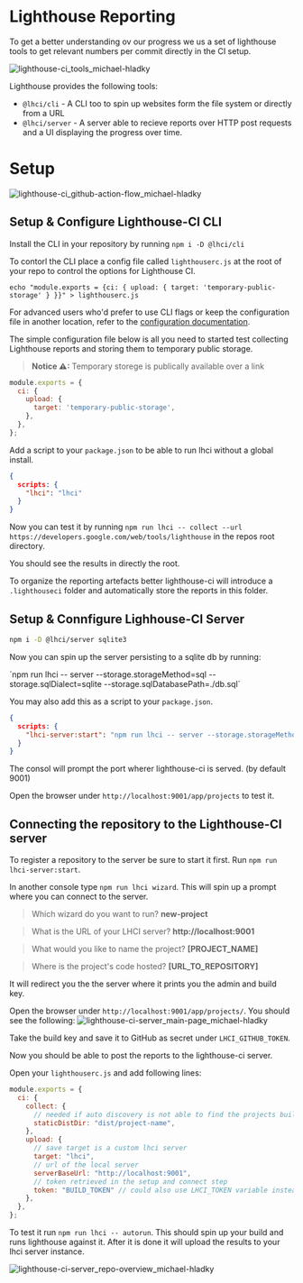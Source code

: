 # Lighthouse Reporting

To get a better understanding ov our progress we us a set of lighthouse tools to get relevant numbers per commit directly in the CI setup.

![lighthouse-ci_tools_michael-hladky](https://user-images.githubusercontent.com/10064416/124685698-10209000-ded2-11eb-81e6-e0cb2416a16d.png)

Lighthouse provides the following tools:

- `@lhci/cli` - A CLI too to spin up websites form the file system or directly from a URL
- `@lhci/server` - A server able to recieve reports over HTTP post requests and a UI displaying the progress over time.


# Setup

![lighthouse-ci_github-action-flow_michael-hladky](https://user-images.githubusercontent.com/10064416/124683232-dbf6a080-decc-11eb-81b5-ebcc6bc547bf.png)

## Setup & Configure Lighthouse-CI CLI

Install the CLI in your repository by running `npm i -D @lhci/cli`

To contorl the CLI place a config file called `lighthouserc.js` at the root of your repo to control the options for Lighthouse CI. 

`echo "module.exports = {ci: { upload: { target: 'temporary-public-storage' } }}" > lighthouserc.js`

For advanced users who'd prefer to use CLI flags or keep the configuration file in another location, refer to the [configuration documentation](https://github.com/GoogleChrome/lighthouse-ci/blob/main/docs/getting-started.md).

The simple configuration file below is all you need to started test collecting Lighthouse reports and storing them to temporary public storage.

> **Notice ⚠:**
> Temporary storege is publically available over a link

```javascript
module.exports = {
  ci: {
    upload: {
      target: 'temporary-public-storage',
    },
  },
};
```

Add a script to your `package.json` to be able to run lhci without a global install.

```json
{
  scripts: {
    "lhci": "lhci"
  }
}
```

Now you can test it by running `npm run lhci -- collect --url https://developers.google.com/web/tools/lighthouse` in the repos root directory.

You should see the results in directly the root.

To organize the reporting artefacts better lighthouse-ci will introduce a `.lighthouseci` folder and automatically store the reports in this folder.

## Setup & Connfigure Lighhouse-CI Server

```bash
npm i -D @lhci/server sqlite3
```

Now you can spin up the server persisting to a sqlite db by running:

´npm run lhci -- server --storage.storageMethod=sql --storage.sqlDialect=sqlite --storage.sqlDatabasePath=./db.sql´ 

You may also add this as a script to your `package.json`.

```json
{
  scripts: {
    "lhci-server:start": "npm run lhci -- server --storage.storageMethod=sql --storage.sqlDialect=sqlite --storage.sqlDatabasePath=./db.sql"
  }
}
```

The consol will prompt the port wherer lighthouse-ci is served. (by default 9001)

Open the browser under `http://localhost:9001/app/projects` to test it.

## Connecting the repository to the Lighthouse-CI server

To register a repository to the server be sure to start it first.
Run `npm run lhci-server:start`.

In another console type `npm run lhci wizard`. This will spin up a prompt where you can connect to the server.

> Which wizard do you want to run? **new-project**

> What is the URL of your LHCI server? **http://localhost:9001**

> What would you like to name the project? **[PROJECT_NAME]**

> Where is the project's code hosted? **[URL_TO_REPOSITORY]**

It will redirect you the the server where it prints you the admin and build key.

Open the browser under `http://localhost:9001/app/projects/`. 
You should see the following:
![lighthouse-ci-server_main-page_michael-hladky](https://user-images.githubusercontent.com/10064416/124686557-a6a18100-ded3-11eb-869a-ac73d05d9a81.png)



Take the build key and save it to GitHub as secret under `LHCI_GITHUB_TOKEN`.

Now you should be able to post the reports to the lighthouse-ci server.

Open your `lighthouserc.js` and add following lines:

```javascript
module.exports = {
  ci: {
    collect: {
      // needed if auto discovery is not able to find the projects build artefacts automatically
      staticDistDir: "dist/project-name",
    },
    upload: {
      // save target is a custom lhci server
      target: "lhci",
      // url of the local server
      serverBaseUrl: "http://localhost:9001",
      // token retrieved in the setup and connect step
      token: "BUILD_TOKEN" // could also use LHCI_TOKEN variable instead
    },
  },
};
```

To test it run `npm run lhci -- autorun`.
This should spin up your build and runs lighthouse against it. After it is done it will upload the results to your lhci server instance.

![lighthouse-ci-server_repo-overview_michael-hladky](https://user-images.githubusercontent.com/10064416/124686610-b9b45100-ded3-11eb-9053-e3f6675a0967.png)








